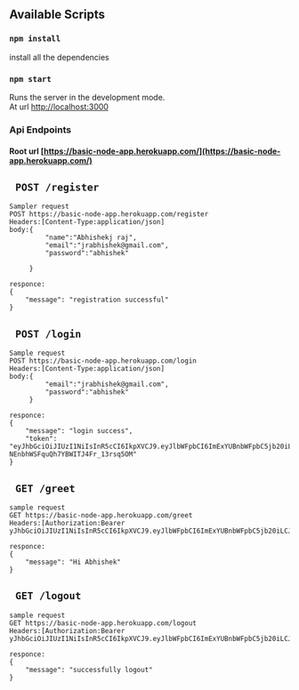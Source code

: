 ## Available Scripts
### `npm install`
install all the  dependencies
### `npm start`
Runs the server in the development mode.<br />
At url [http://localhost:3000](http://localhost:3000) 
### Api Endpoints
#### Root url [https://basic-node-app.herokuapp.com/](https://basic-node-app.herokuapp.com/)

## ` POST /register`
```
Sampler request
POST https://basic-node-app.herokuapp.com/register
Headers:[Content-Type:application/json]
body:{
         "name":"Abhishekj raj",
         "email":"jrabhishek@gmail.com",
         "password":"abhishek"
         
     }

responce:
{
    "message": "registration successful"
}
```
## ` POST /login`
```
Sample request
POST https://basic-node-app.herokuapp.com/login
Headers:[Content-Type:application/json]
body:{
         "email":"jrabhishek@gmail.com",
         "password":"abhishek"         
     }

responce:
{
    "message": "login success",
    "token": "eyJhbGciOiJIUzI1NiIsInR5cCI6IkpXVCJ9.eyJlbWFpbCI6ImExYUBnbWFpbC5jb20iLCJpYXQiOjE2MDIyNDc0OTEsImV4cCI6MTYwMjQyMDI5MX0.6MMtdcuOiV8-NEnbhWSFquQh7YBWITJ4Fr_13rsq5OM"
}
```
## ` GET /greet`
```
sample request
GET https://basic-node-app.herokuapp.com/greet
Headers:[Authorization:Bearer yJhbGciOiJIUzI1NiIsInR5cCI6IkpXVCJ9.eyJlbWFpbCI6ImExYUBnbWFpbC5jb20iLCJpYXQiOjE2MDE5MDk3MjAsImV4cCI6MTYwMjA4MjUyMH0.flhHl8XYfzPLeWrMxDh7QkMmM44AdlJbpisuvazdc4c]

responce:
{
    "message": "Hi Abhishek"
}
```

## ` GET /logout`
```
sample request
GET https://basic-node-app.herokuapp.com/logout
Headers:[Authorization:Bearer yJhbGciOiJIUzI1NiIsInR5cCI6IkpXVCJ9.eyJlbWFpbCI6ImExYUBnbWFpbC5jb20iLCJpYXQiOjE2MDE5MDk3MjAsImV4cCI6MTYwMjA4MjUyMH0.flhHl8XYfzPLeWrMxDh7QkMmM44AdlJbpisuvazdc4c]

responce:
{
    "message": "successfully logout"
}
```



